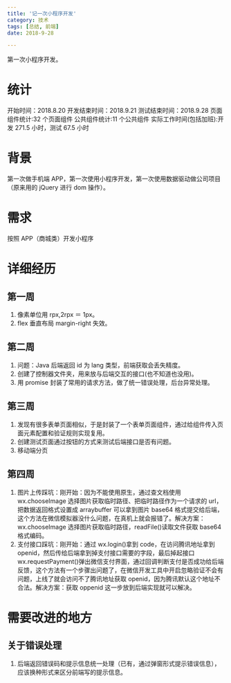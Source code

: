 ```yaml
---
title: '记一次小程序开发'
category: 技术
tags: [总结, 前端]
date: 2018-9-28

---
```


第一次小程序开发。

<!-- more -->

# 统计

开始时间：2018.8.20
开发结束时间：2018.9.21
测试结束时间：2018.9.28
页面组件统计:32 个页面组件
公共组件统计:11 个公共组件
实际工作时间(包括加班):开发 271.5 小时，测试 67.5 小时

# 背景

第一次做手机端 APP，第一次使用小程序开发，第一次使用数据驱动做公司项目（原来用的 jQuery 进行 dom 操作）。

# 需求

按照 APP（商城类）开发小程序

# 详细经历

## 第一周

1. 像素单位用 rpx,2rpx ＝ 1px。
2. flex 垂直布局 margin-right 失效。

## 第二周

1. 问题：Java 后端返回 id 为 lang 类型，前端获取会丢失精度。
2. 创建了控制器文件夹，用来放与后端交互的接口(也不知道也没用)。
3. 用 promise 封装了常用的请求方法，做了统一错误处理，后台异常处理。

## 第三周

1. 发现有很多表单页面相似，于是封装了一个表单页面组件，通过给组件传入页面元素配置和验证规则实现复用。
2. 创建测试页面通过按钮的方式来测试后端接口是否有问题。
3. 移动端分页

## 第四周

1. 图片上传踩坑：刚开始：因为不能使用原生，通过查文档使用 wx.chooseImage 选择图片获取临时路径、把临时路径作为一个请求的 url，把数据返回格式设置成 arraybuffer 可以拿到图片 base64 格式提交给后端，这个方法在微信模拟器没什么问题，在真机上就会报错了。解决方案：wx.chooseImage 选择图片获取临时路径，readFile()读取文件获取 base64 格式编码。
2. 支付接口踩坑：刚开始：通过 wx.login()拿到 code，在访问腾讯地址拿到 openid，然后传给后端拿到掉支付接口需要的字段，最后掉起接口 wx.requestPayment()弹出微信支付界面，通过回调判断支付是否成功给后端反馈，这个方法有一个步骤出问题了，在微信开发工具中开启忽略验证不会有问题，上线了就会访问不了腾讯地址获取 openid，因为腾讯默认这个地址不合法。解决方案：获取 oppenid 这一步放到后端实现就可以解决。

# 需要改进的地方

## 关于错误处理

1. 后端返回错误码和提示信息统一处理（已有，通过弹窗形式提示错误信息），应该换种形式来区分前端写的提示信息。
